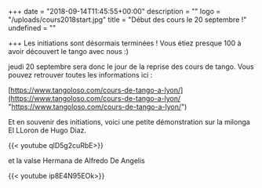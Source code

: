 +++
date = "2018-09-14T11:45:55+00:00"
description = ""
logo = "/uploads/cours2018start.jpg"
title = "Début des cours le 20 septembre !"
undefined = ""

+++
Les initiations sont désormais terminées ! Vous étiez presque 100 à avoir découvert le tango avec nous :)

jeudi 20 septembre sera donc le jour de la reprise des cours de tango. Vous pouvez retrouver toutes les informations ici :

[https://www.tangoloso.com/cours-de-tango-a-lyon/](https://www.tangoloso.com/cours-de-tango-a-lyon/ "https://www.tangoloso.com/cours-de-tango-a-lyon/")

Et en souvenir des initiations, voici une petite démonstration sur la milonga El LLoron de Hugo Diaz.

{{< youtube qlD5g2cuRbE>}}

et la valse Hermana de Alfredo De Angelis

{{< youtube ip8E4N95EOk>}}